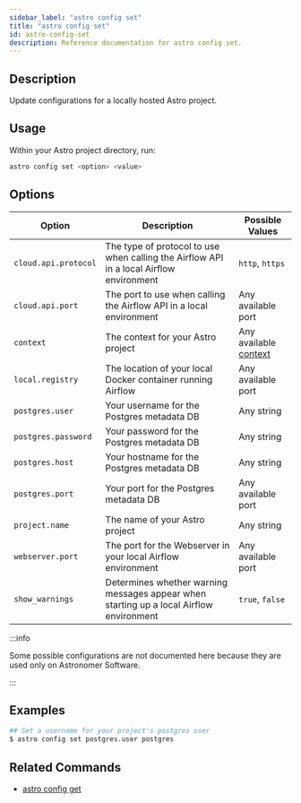 ```yaml
---
sidebar_label: "astro config set"
title: "astro config set"
id: astro-config-set
description: Reference documentation for astro config set.
---
```


## Description

Update configurations for a locally hosted Astro project.

## Usage

Within your Astro project directory, run:

```sh
astro config set <option> <value>
```

## Options

| Option              | Description | Possible Values |
| ------------------- | ----------- | --------------- |
| `cloud.api.protocol`  | The type of protocol to use when calling the Airflow API in a local Airflow environment         | `http`, `https`             |
| `cloud.api.port`      | The port to use when calling the Airflow API in a local environment           | Any available port             |
| `context`           | The context for your Astro project          | Any available [context](cli/astro-context-list.md)             |
| `local.registry`     | The location of your local Docker container running Airflow             | Any available port             |
| `postgres.user`      | Your username for the Postgres metadata DB            | Any string             |
| `postgres.password`  | Your password for the Postgres metadata DB            | Any string             |
| `postgres.host`      | Your hostname for the Postgres metadata DB            | Any string             |
| `postgres.port`      | Your port for the Postgres metadata DB            | Any available port             |
| `project.name`       | The name of your Astro project         | Any string             |
| `webserver.port`     | The port for the Webserver in your local Airflow environment          | Any available port             |
| `show_warnings`      | Determines whether warning messages appear when starting up a local Airflow environment         | `true`, `false`             |

:::info

Some possible configurations are not documented here because they are used only on Astronomer Software.

:::

## Examples

```sh
## Set a username for your project's postgres user
$ astro config set postgres.user postgres
```

## Related Commands

- [astro config get](cli/astro-config-get.md)
